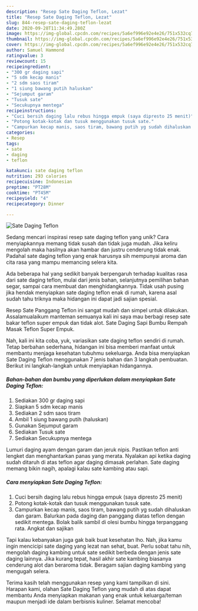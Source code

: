 ```yaml
---
description: "Resep Sate Daging Teflon, Lezat"
title: "Resep Sate Daging Teflon, Lezat"
slug: 844-resep-sate-daging-teflon-lezat
date: 2020-09-28T11:34:49.280Z
image: https://img-global.cpcdn.com/recipes/5a6ef996e92e4e26/751x532cq70/sate-daging-teflon-foto-resep-utama.jpg
thumbnail: https://img-global.cpcdn.com/recipes/5a6ef996e92e4e26/751x532cq70/sate-daging-teflon-foto-resep-utama.jpg
cover: https://img-global.cpcdn.com/recipes/5a6ef996e92e4e26/751x532cq70/sate-daging-teflon-foto-resep-utama.jpg
author: Samuel Hammond
ratingvalue: 3
reviewcount: 15
recipeingredient:
- "300 gr daging sapi"
- "5 sdm kecap manis"
- "2 sdm saos tiram"
- "1 siung bawang putih haluskan"
- "Sejumput garam"
- "Tusuk sate"
- "Secukupnya mentega"
recipeinstructions:
- "Cuci bersih daging lalu rebus hingga empuk (saya dipresto 25 menit)"
- "Potong kotak-kotak dan tusuk menggunakan tusuk sate."
- "Campurkan kecap manis, saos tiram, bawang putih yg sudah dihaluskan dan garam. Balurkan pada daging dan panggang diatas teflon dengan sedikit mentega. Bolak balik sambil di olesi bumbu hingga terpanggang rata. Angkat dan sajikan"
categories:
- Resep
tags:
- sate
- daging
- teflon

katakunci: sate daging teflon 
nutrition: 293 calories
recipecuisine: Indonesian
preptime: "PT28M"
cooktime: "PT45M"
recipeyield: "4"
recipecategory: Dinner

---
```



![Sate Daging Teflon](https://img-global.cpcdn.com/recipes/5a6ef996e92e4e26/751x532cq70/sate-daging-teflon-foto-resep-utama.jpg)

Sedang mencari inspirasi resep sate daging teflon yang unik? Cara menyiapkannya memang tidak susah dan tidak juga mudah. Jika keliru mengolah maka hasilnya akan hambar dan justru cenderung tidak enak. Padahal sate daging teflon yang enak harusnya sih mempunyai aroma dan cita rasa yang mampu memancing selera kita.

Ada beberapa hal yang sedikit banyak berpengaruh terhadap kualitas rasa dari sate daging teflon, mulai dari jenis bahan, selanjutnya pemilihan bahan segar, sampai cara membuat dan menghidangkannya. Tidak usah pusing jika hendak menyiapkan sate daging teflon enak di rumah, karena asal sudah tahu triknya maka hidangan ini dapat jadi sajian spesial.

Resep Sate Panggang Teflon ini sangat mudah dan simpel untuk dilakukan. Assalamualaikum manteman semuanya kali ini saya mau berbagi resep sate bakar teflon super empuk dan tidak alot. Sate Daging Sapi Bumbu Rempah Masak Teflon Super Empuk.


Nah, kali ini kita coba, yuk, variasikan sate daging teflon sendiri di rumah. Tetap berbahan sederhana, hidangan ini bisa memberi manfaat untuk membantu menjaga kesehatan tubuhmu sekeluarga. Anda bisa menyiapkan Sate Daging Teflon menggunakan 7 jenis bahan dan 3 langkah pembuatan. Berikut ini langkah-langkah untuk menyiapkan hidangannya.

<!--inarticleads1-->

##### Bahan-bahan dan bumbu yang diperlukan dalam menyiapkan Sate Daging Teflon:

1. Sediakan 300 gr daging sapi
1. Siapkan 5 sdm kecap manis
1. Sediakan 2 sdm saos tiram
1. Ambil 1 siung bawang putih (haluskan)
1. Gunakan Sejumput garam
1. Sediakan Tusuk sate
1. Sediakan Secukupnya mentega


Lumuri daging ayam dengan garam dan jeruk nipis. Pastikan teflon anti lengket dan menghantarkan panas yang merata. Nyalakan api ketika daging sudah ditaruh di atas teflon agar daging dimasak perlahan. Sate daging memang bikin nagih, apalagi kalau sate kambing atau sapi. 

<!--inarticleads2-->

##### Cara menyiapkan Sate Daging Teflon:

1. Cuci bersih daging lalu rebus hingga empuk (saya dipresto 25 menit)
1. Potong kotak-kotak dan tusuk menggunakan tusuk sate.
1. Campurkan kecap manis, saos tiram, bawang putih yg sudah dihaluskan dan garam. Balurkan pada daging dan panggang diatas teflon dengan sedikit mentega. Bolak balik sambil di olesi bumbu hingga terpanggang rata. Angkat dan sajikan


Tapi kalau kebanyakan juga gak baik buat kesehatan lho. Nah, jika kamu ingin mencicipi sate daging yang lezat nan sehat, buat. Perlu sobat tahu nih, mengolah daging kambing untuk sate sedikit berbeda dengan jenis sate daging lainnya. Jika kurang tepat, hasil akhir sate kambing biasanya cenderung alot dan beraroma tidak. Beragam sajian daging kambing yang mengugah selera. 

Terima kasih telah menggunakan resep yang kami tampilkan di sini. Harapan kami, olahan Sate Daging Teflon yang mudah di atas dapat membantu Anda menyiapkan makanan yang enak untuk keluarga/teman maupun menjadi ide dalam berbisnis kuliner. Selamat mencoba!
